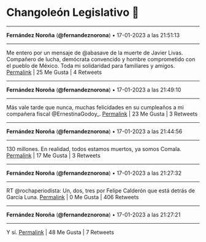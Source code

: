 # Changoleón Legislativo 🙈
*****
**Fernández Noroña** (**@fernandeznorona**) • 17-01-2023 a las 21:51:13
*****
Me entero por un mensaje de @abasave de la muerte de Javier Livas. Compañero de lucha, demócrata convencido y hombre comprometido con el pueblo de México. Toda mi solidaridad para familiares y amigos.
[Permalink](https://twitter.com/fernandeznorona/status/1615587593055526912) | 25 Me Gusta | 4 Retweets
*****
**Fernández Noroña** (**@fernandeznorona**) • 17-01-2023 a las 21:49:10
*****
Más vale tarde que nunca, muchas felicidades en su cumpleaños a mi compañera fiscal @ErnestinaGodoy_.
[Permalink](https://twitter.com/fernandeznorona/status/1615587078108250112) | 23 Me Gusta | 3 Retweets
*****
**Fernández Noroña** (**@fernandeznorona**) • 17-01-2023 a las 21:44:56
*****
130 millones. En realidad, todos estamos muertos, ya somos Comala.
[Permalink](https://twitter.com/fernandeznorona/status/1615586014759903233) | 17 Me Gusta | 3 Retweets
*****
**Fernández Noroña** (**@fernandeznorona**) • 17-01-2023 a las 21:27:32
*****
RT @rochaperiodista: Un, dos, tres por Felipe Calderón que está detrás de García Luna.
[Permalink](https://twitter.com/fernandeznorona/status/1615581633503170561) | 0 Me Gusta | 406 Retweets
*****
**Fernández Noroña** (**@fernandeznorona**) • 17-01-2023 a las 21:27:21
*****
Y sí.
[Permalink](https://twitter.com/fernandeznorona/status/1615581588133404673) | 48 Me Gusta | 7 Retweets